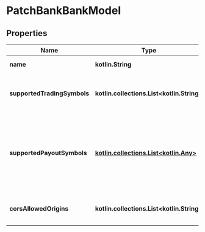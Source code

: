 
# PatchBankBankModel

## Properties
Name | Type | Description | Notes
------------ | ------------- | ------------- | -------------
**name** | **kotlin.String** | The name of the bank. |  [optional]
**supportedTradingSymbols** | **kotlin.collections.List&lt;kotlin.String&gt;** | The trading symbols supported by the bank. |  [optional]
**supportedPayoutSymbols** | [**kotlin.collections.List&lt;kotlin.Any&gt;**](kotlin.Any.md) | The payout symbols supported by the bank. This is not yet supported and should be nil or empty. |  [optional]
**corsAllowedOrigins** | **kotlin.collections.List&lt;kotlin.String&gt;** | The list of allowed CORS origin URIs. |  [optional]



